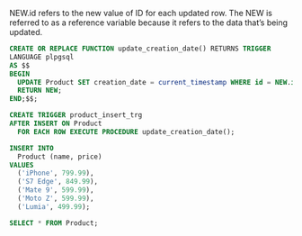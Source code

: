 NEW.id refers to the new value of ID for each updated row. The NEW is referred to as a reference variable because it refers to the data that’s being updated. 

```sql
CREATE OR REPLACE FUNCTION update_creation_date() RETURNS TRIGGER 
LANGUAGE plpgsql
AS $$
BEGIN
  UPDATE Product SET creation_date = current_timestamp WHERE id = NEW.id;
  RETURN NEW;
END;$$;

CREATE TRIGGER product_insert_trg
AFTER INSERT ON Product
  FOR EACH ROW EXECUTE PROCEDURE update_creation_date();

```

```sql
INSERT INTO
  Product (name, price)
VALUES
  ('iPhone', 799.99),
  ('S7 Edge', 849.99),
  ('Mate 9', 599.99),
  ('Moto Z', 599.99),
  ('Lumia', 499.99);

SELECT * FROM Product;
```